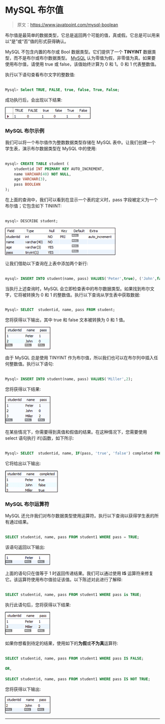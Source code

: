 # MySQL 布尔值

> 原文：<https://www.javatpoint.com/mysql-boolean>

布尔值是最简单的数据类型，它总是返回两个可能的值，真或假。它总是可以用来以“是”或“否”值的形式获得确认。

MySQL 不包含内置的布尔或 Bool 数据类型。它们提供了一个 **TINYINT** 数据类型，而不是布尔或布尔数据类型。 [MySQL](https://www.javatpoint.com/mysql-tutorial) 认为零值为假，非零值为真。如果要使用布尔值，请使用 true 或 false，该值始终计算为 0 和 1。0 和 1 代表整数值。

执行以下语句查看布尔文字的整数值:

```sql

Mysql> Select TRUE, FALSE, true, false, True, False;

```

成功执行后，会出现以下结果:

![MySQL Boolean](img/f2442e073af258e150a205d739396ebb.png)

### MySQL 布尔示例

我们可以将一个布尔值作为整数数据类型存储在 MySQL 表中。让我们创建一个学生表，演示布尔数据类型在 MySQL 中的使用:

```sql

mysql> CREATE TABLE student (
    studentid INT PRIMARY KEY AUTO_INCREMENT,
    name VARCHAR(40) NOT NULL,
    age VARCHAR(3),
    pass BOOLEAN
);

```

在上面的查询中，我们可以看到在显示一个表的定义时，pass 字段被定义为一个布尔值；它包含如下 TINIINT:

```sql

mysql> DESCRIBE student;

```

![MySQL Boolean](img/748dd28d1d4ac101d9ec4649787f15f4.png)

让我们借助以下查询在上表中添加两个新行:

```sql

mysql> INSERT INTO student(name, pass) VALUES('Peter',true), ('John',false);

```

当执行上述查询时，MySQL 会立即检查表中的布尔数据类型。如果找到布尔文字，它将被转换为 0 和 1 的整数值。执行以下查询从学生表中获取数据:

```sql

Mysql> SELECT  studentid, name, pass FROM student;

```

您将获得以下输出，其中 true 和 false 文本被转换为 0 和 1 值。

![MySQL Boolean](img/c1a041b1da2b44f529b7ec1d53b0032e.png)

由于 MySQL 总是使用 TINYINT 作为布尔值，所以我们也可以在布尔列中插入任何整数值。执行以下语句:

```sql

Mysql> INSERT INTO student(name, pass) VALUES('Miller',2);

```

您将获得以下结果:

![MySQL Boolean](img/2b2e4c1703aaa861e3f06e822f367acd.png)

在某些情况下，你需要得到真值和假值的结果。在这种情况下，您需要使用 select 语句执行 if()函数，如下所示:

```sql

Mysql> SELECT  studentid, name, IF(pass, 'true', 'false') completed FROM student1;

```

它将给出以下输出:

![MySQL Boolean](img/8187b6b0c0da5449ee39ed4bb4296231.png)

### MySQL 布尔运算符

MySQL 还允许我们对布尔数据类型使用运算符。执行以下查询以获得学生表的所有通过结果。

```sql

SELECT studentid, name, pass FROM student1 WHERE pass = TRUE;

```

该语句返回以下输出:

![MySQL Boolean](img/de942091ee6cc5850e38571957c0c144.png)

上面的语句只在值等于 1 时返回传递结果。我们可以通过使用 **IS** 运算符来修复它。该运算符使用布尔值验证该值。以下陈述对此进行了解释:

```sql

SELECT studentid, name, pass FROM student1 WHERE pass is TRUE;

```

执行此语句后，您将获得以下结果:

![MySQL Boolean](img/561df1024d4a146b73d85a0924c3b7c1.png)

如果你想看到待定的结果，使用如下的**为假**或**不为真**运算符:

```sql

SELECT studentid, name, pass FROM student1 WHERE pass IS FALSE;

OR,

SELECT studentid, name, pass FROM student1 WHERE pass IS NOT TRUE;

```

您将获得以下输出:

![MySQL Boolean](img/7c85543c3d69954751ed99bb02da4d51.png)

* * *